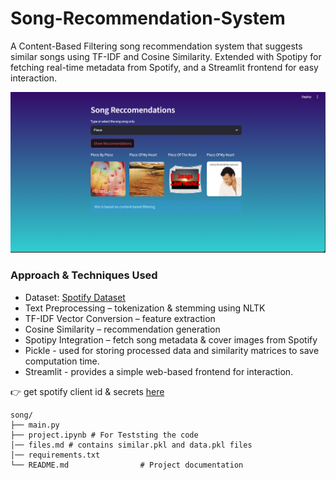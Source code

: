 # Song-Recommendation-System

A Content-Based Filtering song recommendation system that suggests similar songs using TF-IDF and Cosine Similarity. Extended with Spotipy for fetching real-time metadata from Spotify, and a Streamlit frontend for easy interaction.


![Project Screenshot](https://github.com/DEEPAK-RAMGIRI/Song-Recommendation-System/blob/main/SONG%20RECCOMENDATION.png)

### Approach & Techniques Used
- Dataset: [Spotify Dataset](https://drive.google.com/uc?id=1YA5XPVjTS-MEYKa71vu7qI9f6gYpD0rv)
- Text Preprocessing – tokenization & stemming using NLTK
- TF-IDF Vector Conversion – feature extraction
- Cosine Similarity – recommendation generation
- Spotipy Integration – fetch song metadata & cover images from Spotify
- Pickle - used for storing processed data and similarity matrices to save computation time.
- Streamlit - provides a simple web-based frontend for interaction.

👉 get spotify client id & secrets [here](https://developer.spotify.com/)
```plaintext
song/
├── main.py
├── project.ipynb # For Teststing the code
│── files.md # contains similar.pkl and data.pkl files 
│── requirements.txt
└── README.md                # Project documentation
```
